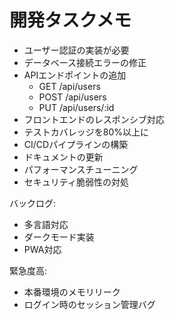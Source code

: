 # 開発タスクメモ

- ユーザー認証の実装が必要
- データベース接続エラーの修正
- APIエンドポイントの追加
  - GET /api/users
  - POST /api/users
  - PUT /api/users/:id
- フロントエンドのレスポンシブ対応
- テストカバレッジを80%以上に
- CI/CDパイプラインの構築
- ドキュメントの更新
- パフォーマンスチューニング
- セキュリティ脆弱性の対処

バックログ:
- 多言語対応
- ダークモード実装
- PWA対応

緊急度高:
- 本番環境のメモリリーク
- ログイン時のセッション管理バグ
